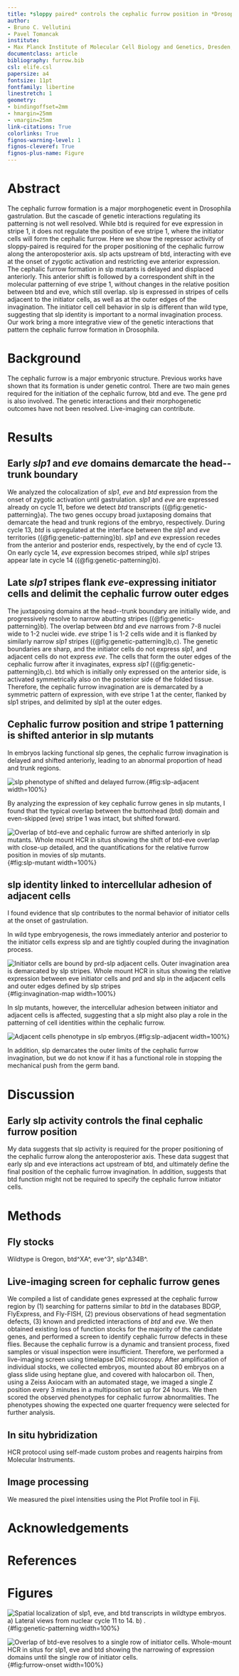 ```yaml
---
title: *sloppy paired* controls the cephalic furrow position in *Drosophila*
author:
- Bruno C. Vellutini
- Pavel Tomancak
institute:
- Max Planck Institute of Molecular Cell Biology and Genetics, Dresden, Germany
documentclass: article
bibliography: furrow.bib
csl: elife.csl
papersize: a4
fontsize: 11pt
fontfamily: libertine
linestretch: 1
geometry:
- bindingoffset=2mm
- hmargin=25mm
- vmargin=25mm
link-citations: True
colorlinks: True
fignos-warning-level: 1
fignos-cleveref: True
fignos-plus-name: Figure
---
```


# Abstract

The cephalic furrow formation is a major morphogenetic event in Drosophila gastrulation.
But the cascade of genetic interactions regulating its patterning is not well resolved.
While btd is required for eve expression in stripe 1, it does not regulate the position of eve stripe 1, where the initiator cells will form the cephalic furrow.
Here we show the repressor activity of sloppy-paired is required for the proper positioning of the cephalic furrow along the anteroposterior axis.
slp acts upstream of btd, interacting with eve at the onset of zygotic activation and restricting eve anterior expression.
The cephalic furrow formation in slp mutants is delayed and displaced anteriorly.
This anterior shift is followed by a correspondent shift in the molecular patterning of eve stripe 1, without changes in the relative position between btd and eve, which still overlap.
slp is expressed in stripes of cells adjacent to the initiator cells, as well as at the outer edges of the invagination.
The initiator cell cell behavior in slp is different than wild type, suggesting that slp identity is important to a normal invagination process.
Our work bring a more integrative view of the genetic interactions that pattern the cephalic furrow formation in Drosophila.

# Background

The cephalic furrow is a major embryonic structure.
Previous works have shown that its formation is under genetic control.
There are two main genes required for the initiation of the cephalic furrow, btd and eve.
The gene prd is also involved.
The genetic interactions and their morphogenetic outcomes have not been resolved.
Live-imaging can contribute.

# Results

## Early *slp1* and *eve* domains demarcate the head--trunk boundary

We analyzed the colocalization of *slp1*, *eve* and *btd* expression from the onset of zygotic activation until gastrulation.
*slp1* and *eve* are expressed already on cycle 11, before we detect *btd* transcripts ({@fig:genetic-patterning}a).
The two genes occupy broad juxtaposing domains that demarcate the head and trunk regions of the embryo,
respectively.
During cycle 13, *btd* is upregulated at the interface between the *slp1* and *eve* territories ({@fig:genetic-patterning}b).
*slp1* and *eve* expression recedes from the anterior and posterior ends, respectively, by the end of cycle 13.
On early cycle 14, *eve* expression becomes striped, while *slp1* stripes appear late in cycle 14 ({@fig:genetic-patterning}b).

## Late *slp1* stripes flank *eve*-expressing initiator cells and delimit the cephalic furrow outer edges

The juxtaposing domains at the head--trunk boundary are initially wide, and progressively resolve to narrow abutting stripes ({@fig:genetic-patterning}b).
The overlap between *btd* and *eve* narrows from 7-8 nuclei wide to 1-2 nuclei wide.
*eve* stripe 1 is 1-2 cells wide and it is flanked by similarly narrow *slp1* stripes ({@fig:genetic-patterning}b,c).
The genetic boundaries are sharp, and the initiator cells do not express *slp1*, and adjacent cells do not express *eve*.
The cells that form the outer edges of the cephalic furrow after it invaginates, express *slp1* ({@fig:genetic-patterning}b,c).
btd which is initially only expressed on the anterior side, is activated symmetrically also on the posterior side of the folded tissue.
Therefore, the cephalic furrow invagination are is demarcated by a symmetric pattern of expression, with eve stripe 1 at the center, flanked by slp1 stripes, and delimited by slp1 at the outer edges.

## Cephalic furrow position and stripe 1 patterning is shifted anterior in slp mutants

In embryos lacking functional slp genes, the cephalic furrow invagination is
delayed and shifted anteriorly, leading to an abnormal proportion of head and
trunk regions.

![slp phenotype of shifted and delayed
furrow.](../2-figures/slp-phenotype.png){#fig:slp-adjacent width=100%}

By analyzing the expression of key cephalic furrow genes in slp mutants, I
found that the typical overlap between the buttonhead (btd) domain and
even-skipped (eve) stripe 1 was intact, but shifted forward.

![Overlap of btd-eve and cephalic furrow are shifted anteriorly
in slp mutants. Whole mount HCR in situs showing the shift of btd-eve overlap
with close-up detailed, and the quantifications for the relative furrow
position in movies of slp mutants.](../2-figures/slp-mutant.png){#fig:slp-mutant
width=100%}

## slp identity linked to intercellular adhesion of adjacent cells

I found evidence that slp contributes to the normal behavior of initiator cells
at the onset of gastrulation.

In wild type embryogenesis, the rows immediately anterior and posterior to the
initiator cells express slp and are tightly coupled during the invagination
process.

![Initiator cells are bound by prd-slp adjacent
cells. Outer invagination area is demarcated by slp
stripes. Whole mount HCR in situs showing the relative expression between eve
initiator cells and prd and slp in the adjacent cells and outer edges defined
by slp stripes](../2-figures/invagination-map.png){#fig:invagination-map width=100%}

In slp mutants, however, the intercellular adhesion between initiator and
adjacent cells is affected, suggesting that a slp might also play a role in the
patterning of cell identities within the cephalic furrow.

![Adjacent cells phenotype in slp
embryos.](../2-figures/slp-adjacent.png){#fig:slp-adjacent width=100%}

In addition, slp demarcates the outer limits of the cephalic furrow
invagination, but we do not know if it has a functional role in stopping the
mechanical push from the germ band.

# Discussion

## Early slp activity controls the final cephalic furrow position 

My data suggests that slp activity is required for the proper positioning of
the cephalic furrow along the anteroposterior axis. These data suggest that
early slp and eve interactions act upstream of btd, and ultimately define the
final position of the cephalic furrow invagination. In addition, suggests that
btd function might not be required to specify the cephalic furrow initiator
cells.

# Methods

## Fly stocks

Wildtype is Oregon, btd^XA^, eve^3^, slp^Δ34B^.

## Live-imaging screen for cephalic furrow genes

We compiled a list of candidate genes expressed at the cephalic furrow region by (1) searching for patterns similar to *btd* in the databases BDGP, FlyExpress, and Fly-FISH, (2) previous observations of head segmentation defects, (3) known and predicted interactions of *btd* and *eve*.
We then obtained existing loss of function stocks for the majority of the candidate genes, and performed a screen to identify cephalic furrow defects in these flies.
Because the cephalic furrow is a dynamic and transient process, fixed samples or visual inspection were insufficient.
Therefore, we performed a live-imaging screen using timelapse DIC microscopy.
After amplification of individual stocks, we collected embryos, mounted about 80 embryos on a glass slide using heptane glue, and covered with halocarbon oil.
Then, using a Zeiss Axiocam with an automated stage, we imaged a single Z position every 3 minutes in a multiposition set up for 24 hours.
We then scored the observed phenotypes for cephalic furrow abnormalities.
The phenotypes showing the expected one quarter frequency were selected for further analysis.

## In situ hybridization

HCR protocol using self-made custom probes and reagents hairpins from Molecular Instruments.

## Image processing

We measured the pixel intensities using the Plot Profile tool in Fiji.


# Acknowledgements


# References

# Figures

![Spatial localization of *slp1*, *eve*, and *btd* transcripts in wildtype embryos. a) Lateral views from nuclear cycle 11 to 14. b) .](../2-figures/genetic-patterning/figure.png){#fig:genetic-patterning width=100%}


![Overlap of btd-eve resolves to a single row of initiator
cells. Whole-mount HCR in situs for slp1, eve and btd showing the narrowing of
expression domains until the single row of initiator
cells.](../2-figures/furrow-onset.png){#fig:furrow-onset width=100%}


